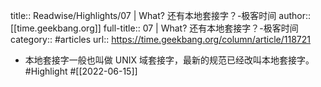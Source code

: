 title:: Readwise/Highlights/07 | What? 还有本地套接字？-极客时间
author:: [[time.geekbang.org]]
full-title:: 07 | What? 还有本地套接字？-极客时间
category:: #articles
url:: https://time.geekbang.org/column/article/118721
- 本地套接字一般也叫做 UNIX 域套接字，最新的规范已经改叫本地套接字。 #Highlight #[[2022-06-15]]